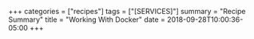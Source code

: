 +++
categories = ["recipes"]
tags = ["[SERVICES]"]
summary = "Recipe Summary"
title = "Working With Docker"
date = 2018-09-28T10:00:36-05:00
+++
